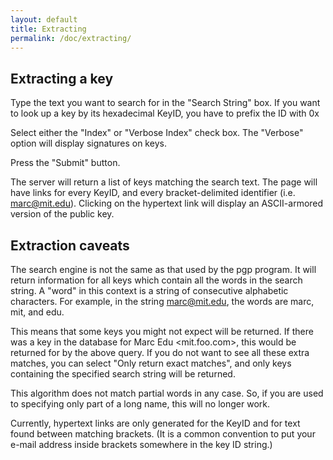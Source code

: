```yaml
---
layout: default
title: Extracting
permalink: /doc/extracting/
---
```


## Extracting a key
Type the text you want to search for in the "Search String" box. If you want to look up a key by its hexadecimal KeyID, you have to prefix the ID with 0x

Select either the "Index" or "Verbose Index" check box. The "Verbose" option will display signatures on keys.

Press the "Submit" button.

The server will return a list of keys matching the search text. The page will have links for every KeyID, and every bracket-delimited identifier (i.e. <marc@mit.edu>). Clicking on the hypertext link will display an ASCII-armored version of the public key.

## Extraction caveats
The search engine is not the same as that used by the pgp program. It will return information for all keys which contain all the words in the search string. A "word" in this context is a string of consecutive alphabetic characters. For example, in the string marc@mit.edu, the words are marc, mit, and edu.

This means that some keys you might not expect will be returned. If there was a key in the database for Marc Edu <mit.foo.com>, this would be returned for by the above query. If you do not want to see all these extra matches, you can select "Only return exact matches", and only keys containing the specified search string will be returned.

This algorithm does not match partial words in any case. So, if you are used to specifying only part of a long name, this will no longer work.

Currently, hypertext links are only generated for the KeyID and for text found between matching brackets. (It is a common convention to put your e-mail address inside brackets somewhere in the key ID string.)

